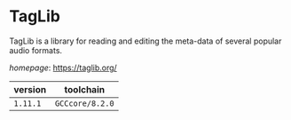 # TagLib

TagLib is a library for reading and editing the meta-data of several popular audio formats.

*homepage*: <https://taglib.org/>

version | toolchain
--------|----------
``1.11.1`` | ``GCCcore/8.2.0``
